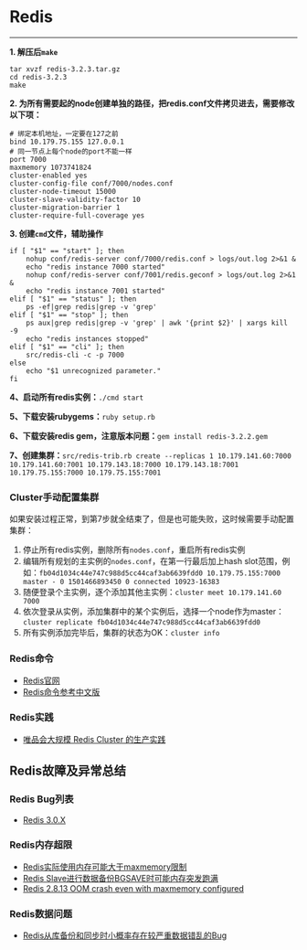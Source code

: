 # Redis

---

<!--sec data-title="Redis安装" data-id="redis_0" data-show=true ces-->
**1. 解压后`make`**
``` shell
tar xvzf redis-3.2.3.tar.gz
cd redis-3.2.3
make
```

**2. 为所有需要起的node创建单独的路径，把redis.conf文件拷贝进去，需要修改以下项：**
``` shell
# 绑定本机地址，一定要在127之前
bind 10.179.75.155 127.0.0.1
# 同一节点上每个node的port不能一样
port 7000
maxmemory 1073741824
cluster-enabled yes
cluster-config-file conf/7000/nodes.conf
cluster-node-timeout 15000
cluster-slave-validity-factor 10
cluster-migration-barrier 1
cluster-require-full-coverage yes
```

**3. 创建`cmd`文件，辅助操作**
``` shell
if [ "$1" == "start" ]; then
    nohup conf/redis-server conf/7000/redis.conf > logs/out.log 2>&1 &
    echo "redis instance 7000 started"
    nohup conf/redis-server conf/7001/redis.geconf > logs/out.log 2>&1 &
    echo "redis instance 7001 started"
elif [ "$1" == "status" ]; then
    ps -ef|grep redis|grep -v 'grep'
elif [ "$1" == "stop" ]; then
    ps aux|grep redis|grep -v 'grep' | awk '{print $2}' | xargs kill -9
    echo "redis instances stopped"
elif [ "$1" == "cli" ]; then
    src/redis-cli -c -p 7000
else
    echo "$1 unrecognized parameter."
fi
```

**4、启动所有redis实例：**`./cmd start`

**5、下载安装rubygems：**`ruby setup.rb`

**6、下载安装redis gem，注意版本问题：**`gem install redis-3.2.2.gem`

**7、创建集群：**`src/redis-trib.rb create --replicas 1 10.179.141.60:7000 10.179.141.60:7001 10.179.143.18:7000 10.179.143.18:7001 10.179.75.155:7000 10.179.75.155:7001`

### Cluster手动配置集群
如果安装过程正常，到第7步就全结束了，但是也可能失败，这时候需要手动配置集群：

1. 停止所有redis实例，删除所有`nodes.conf`，重启所有redis实例
2. 编辑所有规划的主实例的`nodes.conf`，在第一行最后加上hash slot范围，例如：`fb04d1034c44e747c988d5cc44caf3ab6639fdd0 10.179.75.155:7000 master - 0 1501466893450 0 connected 10923-16383`
3. 随便登录个主实例，逐个添加其他主实例：`cluster meet 10.179.141.60 7000`
4. 依次登录从实例，添加集群中的某个实例后，选择一个node作为master：`cluster replicate fb04d1034c44e747c988d5cc44caf3ab6639fdd0`
5. 所有实例添加完毕后，集群的状态为OK：`cluster info`
<!--endsec-->

<!--sec data-title="Redis文章收集" data-id="redis_1" data-show=true ces-->
### Redis命令
* [Redis官网](http://redis.io/documentation)
* [Redis命令参考中文版](http://redisdoc.com/)

### Redis实践
* [唯品会大规模 Redis Cluster 的生产实践](http://mp.weixin.qq.com/s?__biz=MzA4Nzg5Nzc5OA==&mid=2651660079&idx=1&sn=bca50ad39792deadf167077308120264&scene=23&srcid=0603h3CpGqpli4btm4CAhwXC#rd)

## Redis故障及异常总结

### Redis Bug列表
* [Redis 3.0.X](https://raw.githubusercontent.com/antirez/redis/3.0/00-RELEASENOTES)

### Redis内存超限
* [Redis实际使用内存可能大于maxmemory限制](https://www.couyon.net/blog/using-redis-as-a-lru-cache-dont-do-it)
* [Redis Slave进行数据备份BGSAVE时可能内存突发跑满](http://chenzhenianqing.cn/articles/1069.html)
* [Redis 2.8.13 OOM crash even with maxmemory configured](https://github.com/antirez/redis/issues/2136)

### Redis数据问题
* [Redis从库备份和同步时小概率存在较严重数据错乱的Bug](http://www.tuicool.com/articles/EZruiu)
<!--endsec-->

